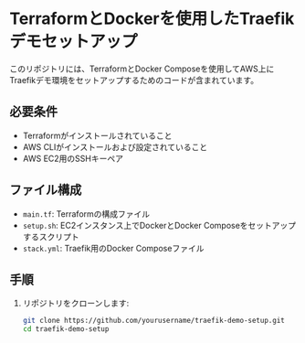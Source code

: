 # TerraformとDockerを使用したTraefikデモセットアップ

このリポジトリには、TerraformとDocker Composeを使用してAWS上にTraefikデモ環境をセットアップするためのコードが含まれています。

## 必要条件

- Terraformがインストールされていること
- AWS CLIがインストールおよび設定されていること
- AWS EC2用のSSHキーペア

## ファイル構成

- `main.tf`: Terraformの構成ファイル
- `setup.sh`: EC2インスタンス上でDockerとDocker Composeをセットアップするスクリプト
- `stack.yml`: Traefik用のDocker Composeファイル

## 手順

1. リポジトリをクローンします:
   ```bash
   git clone https://github.com/yourusername/traefik-demo-setup.git
   cd traefik-demo-setup
